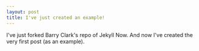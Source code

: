```yaml
---
layout: post
title: I've just created an example!
---
```


I've just forked Barry Clark's repo of Jekyll Now.
And now I've created the very first post (as an example).
